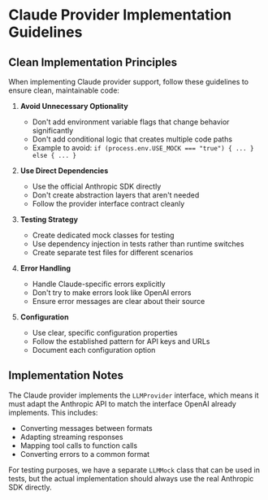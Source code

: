# Claude Provider Implementation Guidelines

## Clean Implementation Principles

When implementing Claude provider support, follow these guidelines to ensure clean, maintainable code:

1. **Avoid Unnecessary Optionality**
   - Don't add environment variable flags that change behavior significantly
   - Don't add conditional logic that creates multiple code paths
   - Example to avoid: `if (process.env.USE_MOCK === "true") { ... } else { ... }`

2. **Use Direct Dependencies**
   - Use the official Anthropic SDK directly
   - Don't create abstraction layers that aren't needed
   - Follow the provider interface contract cleanly

3. **Testing Strategy**
   - Create dedicated mock classes for testing
   - Use dependency injection in tests rather than runtime switches
   - Create separate test files for different scenarios

4. **Error Handling**
   - Handle Claude-specific errors explicitly
   - Don't try to make errors look like OpenAI errors
   - Ensure error messages are clear about their source

5. **Configuration**
   - Use clear, specific configuration properties
   - Follow the established pattern for API keys and URLs
   - Document each configuration option

## Implementation Notes

The Claude provider implements the `LLMProvider` interface, which means it must adapt the Anthropic API to match the interface OpenAI already implements. This includes:

- Converting messages between formats
- Adapting streaming responses
- Mapping tool calls to function calls
- Converting errors to a common format

For testing purposes, we have a separate `LLMMock` class that can be used in tests, but the actual implementation should always use the real Anthropic SDK directly.